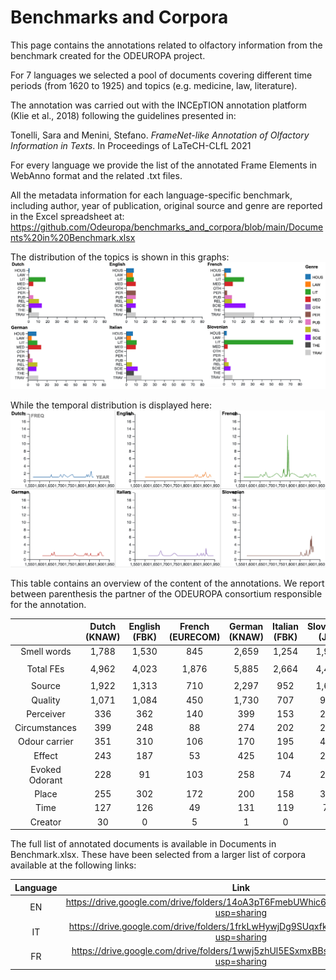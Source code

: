 # Benchmarks and Corpora


This page contains the annotations related to olfactory information from the benchmark created for the ODEUROPA project.

For 7 languages we selected a pool of documents covering different time periods (from 1620 to 1925) and topics (e.g. medicine, law, literature).

The annotation was carried out with the INCEpTION annotation platform (Klie et al., 2018) following the guidelines presented in: 

Tonelli, Sara and Menini, Stefano. *FrameNet-like Annotation of Olfactory Information in Texts*. In Proceedings of LaTeCH-CLfL 2021

For every language we provide the list of the annotated Frame Elements in WebAnno format and the related .txt files. 

All the metadata information for each language-specific benchmark, including author, year of publication, original source and genre
are reported in the Excel spreadsheet at: https://github.com/Odeuropa/benchmarks_and_corpora/blob/main/Documents%20in%20Benchmark.xlsx

The distribution of the topics is shown in this graphs:
<img src="https://github.com/Odeuropa/benchmarks_and_corpora/blob/main/BarsByGenre.png" width="700">

While the temporal distribution is displayed here:
<img src="https://github.com/Odeuropa/benchmarks_and_corpora/blob/main/LangByDate.png" width="700">


This table contains an overview of the content of the annotations. We report between parenthesis the partner of the ODEUROPA consortium responsible for the annotation.

| | Dutch (KNAW) | English (FBK) | French (EURECOM) | German (KNAW) | Italian (FBK) |  Slovenian (JSI)| Latin (KNAW) |
| :---: | :---: | :---: | :---: | :---: | :---: | :---: | :---: | 
|Smell words   | 1,788	|	1,530	|	845	|	2,659	|	1,254	|	1,973  | 1,199 |
|  |  |  |  |  |  |  |  |
|Total FEs  | 4,962	|	4,023	|	1,876	|	5,885	|	2,664	|	4,445 |2,278|
|  |  |  |  |  |  |  |  |
|Source  | 1,922	|	1,313	|	710	|	2,297	|	952	|	1,638 |772    | 
|Quality  | 1,071	|	1,084	|	450	|	1,730	|	707	|	936 | 552 | 
|Perceiver | 336	|	362	|	140	|	399	|	153	|	266 |241 | 
|Circumstances   | 399	|	248	|	88	|	274	|	202	|	228 |192 | 
|Odour carrier   | 351	|	310	|	106	|	170	|	195	|	408 |134 | 
|Effect   | 243	|	187	|	53	|	425	|	104	|	214 |114 | 
|Evoked Odorant   | 228	|	91	|	103	|	258	|	74	|	285 |42 | 
|Place   | 255	|	302	|	172	|	200	|	158	|	394 |111 | 
|Time   |  127	|	126	|	49	|	131	|	119	|	75 |108 | 
|Creator | 30	|	0	|	5	|	1	|	0	|	1 |12 | 




The full list of annotated documents is available in Documents in Benchmark.xlsx. These have been selected from a larger list of corpora available at the following links:

| Language | Link | 
| :---: | :---: | 
| EN | https://drive.google.com/drive/folders/14oA3pT6FmebUWhic6zyxkWSAOPxvOQPg?usp=sharing |
| IT | https://drive.google.com/drive/folders/1frkLwHywjDg9SUqxfkymyJNb1DLXJPWZ?usp=sharing |
| FR | https://drive.google.com/drive/folders/1wwj5zhUl5ESxmxBBslHsepbMMsyydGf_?usp=sharing |
